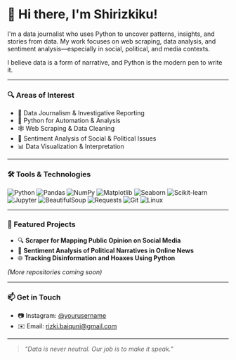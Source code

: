 # 👋 Hi there, I'm Shirizkiku!

I'm a data journalist who uses Python to uncover patterns, insights, and stories from data. My work focuses on web scraping, data analysis, and sentiment analysis—especially in social, political, and media contexts.

I believe data is a form of narrative, and Python is the modern pen to write it.

---

### 🔍 Areas of Interest
- 📰 Data Journalism & Investigative Reporting
- 🐍 Python for Automation & Analysis
- 🕸️ Web Scraping & Data Cleaning
- 💬 Sentiment Analysis of Social & Political Issues
- 📊 Data Visualization & Interpretation

---

### 🛠️ Tools & Technologies

![Python](https://img.shields.io/badge/-Python-3776AB?style=flat&logo=python&logoColor=white)
![Pandas](https://img.shields.io/badge/-Pandas-150458?style=flat&logo=pandas&logoColor=white)
![NumPy](https://img.shields.io/badge/-NumPy-013243?style=flat&logo=numpy&logoColor=white)
![Matplotlib](https://img.shields.io/badge/-Matplotlib-11557C?style=flat)
![Seaborn](https://img.shields.io/badge/-Seaborn-2D3F6C?style=flat)
![Scikit-learn](https://img.shields.io/badge/-Scikit--learn-F7931E?style=flat&logo=scikitlearn&logoColor=white)
![Jupyter](https://img.shields.io/badge/-Jupyter-F37626?style=flat&logo=jupyter&logoColor=white)
![BeautifulSoup](https://img.shields.io/badge/-BeautifulSoup-4B8BBE?style=flat)
![Requests](https://img.shields.io/badge/-Requests-2A6DB0?style=flat)
![Git](https://img.shields.io/badge/-Git-F05032?style=flat&logo=git&logoColor=white)
![Linux](https://img.shields.io/badge/-Linux-FCC624?style=flat&logo=linux&logoColor=black)

---

### 📌 Featured Projects
- 🔍 **Scraper for Mapping Public Opinion on Social Media**
- 🧠 **Sentiment Analysis of Political Narratives in Online News**
- 🌐 **Tracking Disinformation and Hoaxes Using Python**

*(More repositories coming soon)*

---

### 📫 Get in Touch
- 📷 Instagram: [@yourusername](https://instagram.com/rizki_baiquni)
- ✉️ Email: rizki.baiquni@gmail.com

---

> *"Data is never neutral. Our job is to make it speak."*
